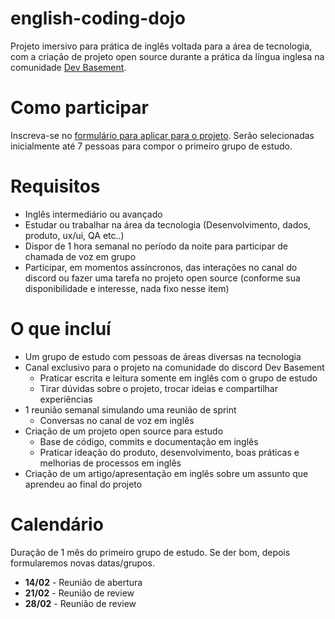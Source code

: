 # english-coding-dojo
Projeto imersivo para prática de inglês voltada para a área de tecnologia, com a criação de projeto open source durante a prática da língua inglesa na comunidade [Dev Basement](https://discord.gg/tmtn4At2).

# Como participar
Inscreva-se no [formulário para aplicar para o projeto](https://forms.gle/n3DmBUsU7TTLc38KA). Serão selecionadas inicialmente até 7 pessoas para compor o primeiro grupo de estudo.

# Requisitos
- Inglês intermediário ou avançado
- Estudar ou trabalhar na área da tecnologia (Desenvolvimento, dados, produto, ux/ui, QA etc..)
- Dispor de 1 hora semanal no período da noite para participar de chamada de voz em grupo
- Participar, em momentos assíncronos, das interações no canal do discord ou fazer uma tarefa no projeto open source (conforme sua disponibilidade e interesse, nada fixo nesse item)

# O que incluí
- Um grupo de estudo com pessoas de áreas diversas na tecnologia
- Canal exclusivo para o projeto na comunidade do discord Dev Basement
  - Praticar escrita e leitura somente em inglês com o grupo de estudo
  - Tirar dúvidas sobre o projeto, trocar ideias e compartilhar experiências
- 1 reunião semanal simulando uma reunião de sprint
  - Conversas no canal de voz em inglês
- Criação de um projeto open source para estudo
  - Base de código, commits e documentação em inglês
  - Praticar ideação do produto, desenvolvimento, boas práticas e melhorias de processos em inglês
- Criação de um artigo/apresentação em inglês sobre um assunto que aprendeu ao final do projeto

# Calendário
Duração de 1 mês do primeiro grupo de estudo. Se der bom, depois formularemos novas datas/grupos.

- **14/02** - Reunião de abertura
- **21/02** - Reunião de review
- **28/02** - Reunião de review
